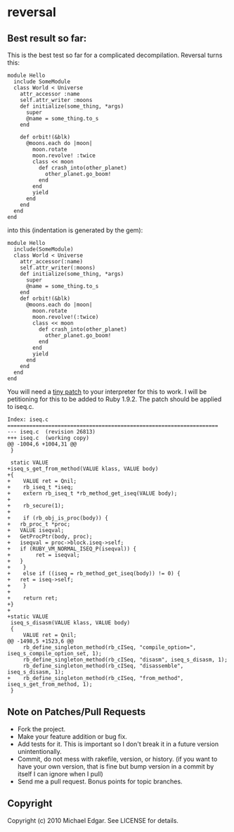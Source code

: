 # reversal

## Best result so far:

This is the best test so far for a complicated decompilation. Reversal turns this:

    module Hello
      include SomeModule
      class World < Universe
        attr_accessor :name
        self.attr_writer :moons
        def initialize(some_thing, *args)
          super
          @name = some_thing.to_s
        end
    
        def orbit!(&blk)
          @moons.each do |moon|
            moon.rotate
            moon.revolve! :twice
            class << moon
              def crash_into(other_planet)
                other_planet.go_boom!
              end
            end
            yield
          end
        end
      end
    end
    
into this (indentation is generated by the gem):

    module Hello
      include(SomeModule)
      class World < Universe
        attr_accessor(:name)
        self.attr_writer(:moons)
        def initialize(some_thing, *args)
          super
          @name = some_thing.to_s
        end
        def orbit!(&blk)
          @moons.each do |moon|
            moon.rotate
            moon.revolve!(:twice)
            class << moon
              def crash_into(other_planet)
                other_planet.go_boom!
              end
            end
            yield
          end
        end
      end
    end

You will need a [tiny patch](http://github.com/michaeledgar/reversal/blob/master/iseq.c.patch) to your 
interpreter for this to work.  I will be petitioning for this to be added to Ruby 1.9.2. The patch should be
applied to iseq.c.

    Index: iseq.c
    ===================================================================
    --- iseq.c	(revision 26813)
    +++ iseq.c	(working copy)
    @@ -1004,6 +1004,31 @@
     }
     
     static VALUE
    +iseq_s_get_from_method(VALUE klass, VALUE body)
    +{
    +    VALUE ret = Qnil;
    +    rb_iseq_t *iseq;
    +    extern rb_iseq_t *rb_method_get_iseq(VALUE body);
    +
    +    rb_secure(1);
    +
    +    if (rb_obj_is_proc(body)) {
    +	rb_proc_t *proc;
    +	VALUE iseqval;
    +	GetProcPtr(body, proc);
    +	iseqval = proc->block.iseq->self;
    +	if (RUBY_VM_NORMAL_ISEQ_P(iseqval)) {
    +        ret = iseqval;
    +	}
    +    }
    +    else if ((iseq = rb_method_get_iseq(body)) != 0) {
    +	ret = iseq->self;
    +    }
    +
    +    return ret;
    +}
    +
    +static VALUE
     iseq_s_disasm(VALUE klass, VALUE body)
     {
         VALUE ret = Qnil;
    @@ -1498,5 +1523,6 @@
         rb_define_singleton_method(rb_cISeq, "compile_option=", iseq_s_compile_option_set, 1);
         rb_define_singleton_method(rb_cISeq, "disasm", iseq_s_disasm, 1);
         rb_define_singleton_method(rb_cISeq, "disassemble", iseq_s_disasm, 1);
    +    rb_define_singleton_method(rb_cISeq, "from_method", iseq_s_get_from_method, 1);
     }


## Note on Patches/Pull Requests
 
* Fork the project.
* Make your feature addition or bug fix.
* Add tests for it. This is important so I don't break it in a
  future version unintentionally.
* Commit, do not mess with rakefile, version, or history.
  (if you want to have your own version, that is fine but
   bump version in a commit by itself I can ignore when I pull)
* Send me a pull request. Bonus points for topic branches.

## Copyright

Copyright (c) 2010 Michael Edgar. See LICENSE for details.

